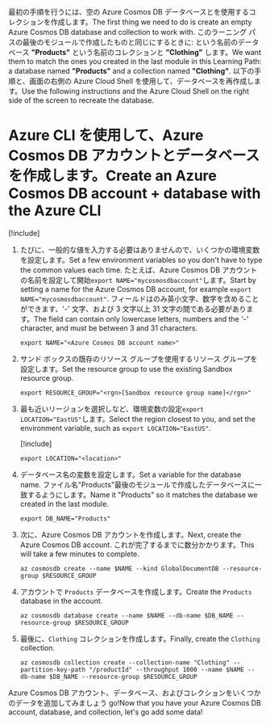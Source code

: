 <span data-ttu-id="0e59f-101">最初の手順を行うには、空の Azure Cosmos DB データベースとを使用するコレクションを作成します。</span><span class="sxs-lookup"><span data-stu-id="0e59f-101">The first thing we need to do is create an empty Azure Cosmos DB database and collection to work with.</span></span> <span data-ttu-id="0e59f-102">このラーニング パスの最後のモジュールで作成したものと同じにするときに: という名前のデータベース **"Products"** という名前のコレクションと **"Clothing"** します。</span><span class="sxs-lookup"><span data-stu-id="0e59f-102">We want them to match the ones you created in the last module in this Learning Path: a database named **"Products"** and a collection named **"Clothing"**.</span></span> <span data-ttu-id="0e59f-103">以下の手順と、画面の右側の Azure Cloud Shell を使用して、データベースを再作成します。</span><span class="sxs-lookup"><span data-stu-id="0e59f-103">Use the following instructions and the Azure Cloud Shell on the right side of the screen to recreate the database.</span></span>

# <a name="create-an-azure-cosmos-db-account--database-with-the-azure-cli"></a><span data-ttu-id="0e59f-104">Azure CLI を使用して、Azure Cosmos DB アカウントとデータベースを作成します。</span><span class="sxs-lookup"><span data-stu-id="0e59f-104">Create an Azure Cosmos DB account + database with the Azure CLI</span></span>

[!include[](../../../includes/azure-sandbox-activate.md)]

<!--
TODO: This is original text prior to updates to use the sandbox. These can be worked back in as instructions for people using their own subscriptions. There is one more block like this below. Note that the assignment of RESOURCE_GROUP below would need to be different as well.

1. Start by selecting the correct subscription - you want to select the subscription ID associated with your free education access subscription.

    ```azurecli
    az account list --output table
    ```

1. Make sure you see "sandbox" in the subscription list and set it as the current one to use:

    ```azurecli
    az account set --subscription "sandbox"
    ```
    
1. Get the Resource Group that has been created for you. If you are using your own subscription, skip this step and just supply a unique name you want to use in the `RESOURCE_GROUP` environment variable below. Take note of the Resource Group name. This is where we will create our database.

    ```azurecli
    az group list --out table
    ```
-->

1. <span data-ttu-id="0e59f-105">たびに、一般的な値を入力する必要はありませんので、いくつかの環境変数を設定します。</span><span class="sxs-lookup"><span data-stu-id="0e59f-105">Set a few environment variables so you don't have to type the common values each time.</span></span> <span data-ttu-id="0e59f-106">たとえば、Azure Cosmos DB アカウントの名前を設定して開始`export NAME="mycosmosdbaccount"`します。</span><span class="sxs-lookup"><span data-stu-id="0e59f-106">Start by setting a name for the Azure Cosmos DB account, for example `export NAME="mycosmosdbaccount"`.</span></span> <span data-ttu-id="0e59f-107">フィールドはのみ英小文字、数字を含めることができます、'-' 文字、および 3 文字以上 31 文字の間である必要があります。</span><span class="sxs-lookup"><span data-stu-id="0e59f-107">The field can contain only lowercase letters, numbers and the '-' character, and must be between 3 and 31 characters.</span></span>

    ```azurecli
    export NAME="<Azure Cosmos DB account name>"
    ```

2. <span data-ttu-id="0e59f-108">サンド ボックスの既存のリソース グループを使用するリソース グループを設定します。</span><span class="sxs-lookup"><span data-stu-id="0e59f-108">Set the resource group to use the existing Sandbox resource group.</span></span>

    ```azurecli
    export RESOURCE_GROUP="<rgn>[Sandbox resource group name]</rgn>"
    ```

2. <span data-ttu-id="0e59f-109">最も近いリージョンを選択しなど、環境変数の設定`export LOCATION="EastUS"`します。</span><span class="sxs-lookup"><span data-stu-id="0e59f-109">Select the region closest to you, and set the environment variable, such as `export LOCATION="EastUS"`.</span></span>

    [!include[](../../../includes/azure-sandbox-regions-first-mention-note.md)]

    ```azurecli
    export LOCATION="<location>"
    ```

2. <span data-ttu-id="0e59f-110">データベース名の変数を設定します。</span><span class="sxs-lookup"><span data-stu-id="0e59f-110">Set a variable for the database name.</span></span> <span data-ttu-id="0e59f-111">ファイル名"Products"最後のモジュールで作成したデータベースに一致するようにします。</span><span class="sxs-lookup"><span data-stu-id="0e59f-111">Name it "Products" so it matches the database we created in the last module.</span></span>

    ```azurecli
    export DB_NAME="Products"
    ```

<!-- 

TODO: Pre-sandbox text to be worked back in.

1. If you are doing this on your own subscription, and you are using a _new_ Resource Group (recommended), then use the following command to create the Resource Group. **Important:** If you are using the free education resources provided by Microsoft Learn, then you do not need to execute this step. Instead, make sure the `RESOURCE_GROUP` variable above is set to your assigned resource group.

    ```azurecli
    az group create --name $RESOURCE_GROUP --location $LOCATION
    ```
-->

3. <span data-ttu-id="0e59f-112">次に、Azure Cosmos DB アカウントを作成します。</span><span class="sxs-lookup"><span data-stu-id="0e59f-112">Next, create the Azure Cosmos DB account.</span></span> <span data-ttu-id="0e59f-113">これが完了するまでに数分かかります。</span><span class="sxs-lookup"><span data-stu-id="0e59f-113">This will take a few minutes to complete.</span></span>

    ```azurecli
    az cosmosdb create --name $NAME --kind GlobalDocumentDB --resource-group $RESOURCE_GROUP
    ```

4. <span data-ttu-id="0e59f-114">アカウントで `Products` データベースを作成します。</span><span class="sxs-lookup"><span data-stu-id="0e59f-114">Create the `Products` database in the account.</span></span>

    ```azurecli
    az cosmosdb database create --name $NAME --db-name $DB_NAME --resource-group $RESOURCE_GROUP
    ```

5. <span data-ttu-id="0e59f-115">最後に、`Clothing` コレクションを作成します。</span><span class="sxs-lookup"><span data-stu-id="0e59f-115">Finally, create the `Clothing` collection.</span></span>

    ```azurecli
    az cosmosdb collection create --collection-name "Clothing" --partition-key-path "/productId" --throughput 1000 --name $NAME --db-name $DB_NAME --resource-group $RESOURCE_GROUP
    ```

<span data-ttu-id="0e59f-116">Azure Cosmos DB アカウント、データベース、およびコレクションをいくつかのデータを追加してみましょう go!</span><span class="sxs-lookup"><span data-stu-id="0e59f-116">Now that you have your Azure Cosmos DB account, database, and collection, let's go add some data!</span></span>